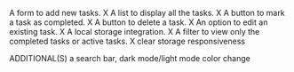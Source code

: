 A form to add new tasks. X
A list to display all the tasks. X
A button to mark a task as completed. X
A button to delete a task. X
An option to edit an existing task. X
A local storage integration. X
A filter to view only the completed tasks or active tasks. X
clear storage
responsiveness

ADDITIONAL(S)
a search bar,
dark mode/light mode color change
